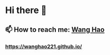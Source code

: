 # Hi there 👋
## 📫  How to reach me: <a href="https://blog.csdn.net/qq_44273429/">Wang Hao</a>
### <a href="https://wanghao221.github.io/">https://wanghao221.github.io/</a>

<!--
**pai-daxing1/pai-daxing1** is a ✨ _special_ ✨ repository because its `README.md` (this file) appears on your GitHub profile.

Here are some ideas to get you started:

- 🔭 I’m currently working on ...
- 🌱 I’m currently learning ...
- 👯 I’m looking to collaborate on ...
- 🤔 I’m looking for help with ...
- 💬 Ask me about ...
- 📫 How to reach me: ...
- 😄 Pronouns: ...
- ⚡ Fun fact: ...
-->
